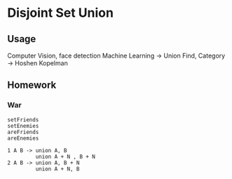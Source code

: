 # Disjoint Set Union
## Usage
Computer Vision, face detection
Machine Learning
    -> Union Find, Category
    -> Hoshen Kopelman

## Homework
### War
```
setFriends
setEnemies
areFriends
areEnemies

1 A B -> union A, B
         union A + N , B + N
2 A B -> union A, B + N
         union A + N, B
```